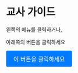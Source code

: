 # 교사 가이드
왼쪽의 메뉴를 클릭하거나, 

아래쪽의 버튼을 클릭하세요

<a href="https://example.com" style="
  display: inline-block;
  padding: 10px 20px;
  font-size: 16px;
  color: #fff;
  background-color: #007bff;
  border-radius: 4px;
  text-decoration: none;
  text-align: center;
  transition: background-color 0.3s;
">이 버튼을 클릭하세요</a>
